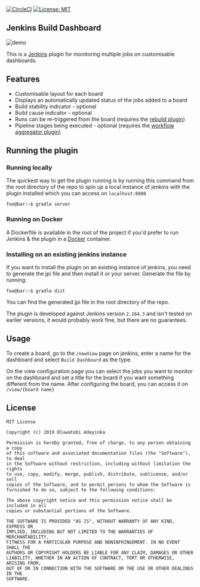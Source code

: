 <!-- [![version](https://badge.fury.io/gh/beverlyRoadGoose%2jenkins-build-dashboard.svg)](https://github.com/beverlyRoadGoose/jenkins-build-dashboard/releases) -->
[![CircleCI](https://circleci.com/gh/beverlyRoadGoose/jenkins-build-dashboard/tree/develop.svg?style=svg&circle-token=e5e2acc9dc19e91cee13b063f4937fbbcc474df0)](https://circleci.com/gh/beverlyRoadGoose/jenkins-build-dashboard/tree/develop)
[![License: MIT](https://img.shields.io/badge/License-MIT-yellow.svg)](https://opensource.org/licenses/MIT)

## Jenkins Build Dashboard
<img src="demo.gif?raw=true" title="demo">

This is a [Jenkins](https://jenkins.io/) plugin for monitoring multiple jobs on customisable dashboards.

## Features
- Customisable layout for each board
- Displays an automatically updated status of the jobs added to a board
- Build stability indicator - optional
- Build cause indicator - optional
- Runs can be re-triggered from the board (requires the [rebuild plugin](https://github.com/jenkinsci/rebuild-plugin))
- Pipeline stages being executed - optional (requires the [workflow aggregator plugin](https://plugins.jenkins.io/workflow-aggregator))

## Running the plugin

### Running locally
The quickest way to get the plugin running is by running this command from the root directory of the repo to spin 
up a local instance of jenkins with the plugin installed which you can access on `localhost:8080`
```console
foo@bar:~$ gradle server
```

### Running on Docker
A Dockerfile is available in the root of the project if you'd prefer to run Jenkins & the plugin in a [Docker](https://www.docker.com/) container.

### Installing on an existing jenkins instance
If you want to install the plugin on an existing instance of jenkins, you need to generate the jpi file and then install
it or your server. Generate the file by running:
```console
foo@bar:~$ gradle dist
```
You can find the generated jpi file in the root directory of the repo.

The plugin is developed against Jenkins version `2.164.3` and isn't tested on earlier versions, it would probably work fine,
but there are no guarantees.

## Usage
To create a board, go to the `/newView` page on jenkins, enter a name for the dashboard and select `Build Dashboard` as 
the type.

On the view configuration page you can select the jobs you want to monitor on the dashboard and set a title for the board if
you want something different from the name. After configuring the board, you can access it on `/view/{board name}`

## License

```
MIT License

Copyright (c) 2019 Oluwatobi Adeyinka

Permission is hereby granted, free of charge, to any person obtaining a copy
of this software and associated documentation files (the "Software"), to deal
in the Software without restriction, including without limitation the rights
to use, copy, modify, merge, publish, distribute, sublicense, and/or sell
copies of the Software, and to permit persons to whom the Software is
furnished to do so, subject to the following conditions:

The above copyright notice and this permission notice shall be included in all
copies or substantial portions of the Software.

THE SOFTWARE IS PROVIDED "AS IS", WITHOUT WARRANTY OF ANY KIND, EXPRESS OR
IMPLIED, INCLUDING BUT NOT LIMITED TO THE WARRANTIES OF MERCHANTABILITY,
FITNESS FOR A PARTICULAR PURPOSE AND NONINFRINGEMENT. IN NO EVENT SHALL THE
AUTHORS OR COPYRIGHT HOLDERS BE LIABLE FOR ANY CLAIM, DAMAGES OR OTHER
LIABILITY, WHETHER IN AN ACTION OF CONTRACT, TORT OR OTHERWISE, ARISING FROM,
OUT OF OR IN CONNECTION WITH THE SOFTWARE OR THE USE OR OTHER DEALINGS IN THE
SOFTWARE.

```
